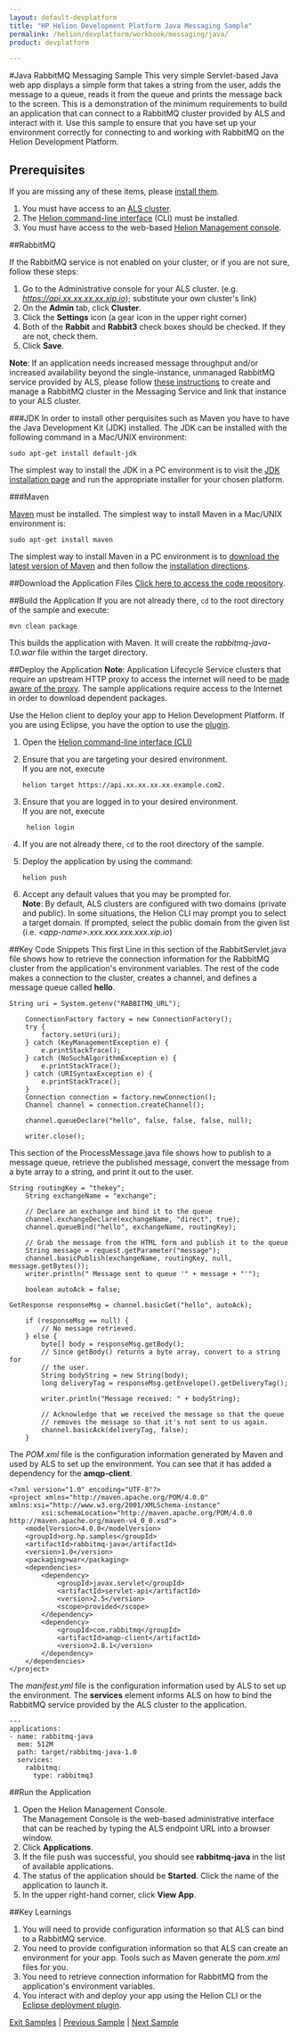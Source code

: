 ```yaml
---
layout: default-devplatform
title: "HP Helion Development Platform Java Messaging Sample"
permalink: /helion/devplatform/workbook/messaging/java/
product: devplatform

---
```

<!--PUBLISHED-->
#Java RabbitMQ Messaging Sample
This very simple Servlet-based Java web app displays a simple form that takes a string from the user, adds the message to a queue, reads it from the queue and prints the message back to the screen. This is a demonstration of the minimum requirements to build an application that can connect to a RabbitMQ cluster provided by ALS and interact with it. Use this sample to ensure that you have set up your environment correctly for connecting to and working with RabbitMQ on the Helion Development Platform.

## Prerequisites
If you are missing any of these items, please [install them](/helion/devplatform/appdev/).

1.	You must have access to an [ALS cluster](/als/v1/admin/cluster/).
2.	The [Helion command-line interface](/als/v1/user/client/) (CLI) must be installed.
3.	You must have access to the web-based [Helion Management console](/als/v1/user/console/).

##RabbitMQ

If the RabbitMQ service is not enabled on your cluster, or if you are not sure, follow these steps:

1. Go to the Administrative console for your ALS cluster. (e.g. *https://api.xx.xx.xx.xx.xip.io*);  substitute your own cluster's link)
1. On the **Admin** tab, click **Cluster**.
1. Click the **Settings** icon (a gear icon in the upper right corner)
1. Both of the **Rabbit** and **Rabbit3** check boxes should be checked. If they are not, check them.
1. Click **Save**.

**Note**: If an application needs increased message throughput and/or increased availability beyond the single-instance, unmanaged RabbitMQ service provided by ALS, please follow [these instructions](/helion/devplatform/messageservice) to create and manage a RabbitMQ cluster in the Messaging Service and link that instance to your ALS cluster.

###JDK
In order to install other perquisites such as Maven you have to have the Java Development Kit (JDK) installed. The JDK can be installed with the following command in a Mac/UNIX environment:

    sudo apt-get install default-jdk


The simplest way to install the JDK in a PC environment is to visit the [JDK installation page](http://www.oracle.com/technetwork/java/javase/downloads/index.html) and run the appropriate installer for your chosen platform.


###Maven

[Maven](http://maven.apache.org/ "Maven") must be installed. 
The simplest way to install Maven in a Mac/UNIX environment is:

	sudo apt-get install maven 

The simplest way to install Maven in a PC environment is to [download the latest version of Maven](http://maven.apache.org/download.cgi) and then follow the [installation directions](http://maven.apache.org/guides/getting-started/windows-prerequisites.html).

##Download the Application Files
[Click here to access the code repository](https://github.com/HelionDevPlatform/helion-rabbitmq-java).

##Build the Application
If you are not already there, `cd` to the root directory of the sample and execute:

	mvn clean package

This builds the application with Maven. It will create the *rabbitmq-java-1.0.war* file  within the target directory. 

##Deploy the Application
**Note**: Application Lifecycle Service clusters that require an upstream HTTP proxy to access the internet will need to be [made aware of the proxy](/als/v1/admin/server/configuration/#staging-cache-app-http-proxy). The sample applications require access to the Internet in order to download dependent packages.

Use the Helion client to deploy your app to Helion Development Platform. If you are using Eclipse, you have the option to use the [plugin](/helion/devplatform/eclipse/).

1.	Open the [Helion command-line interface (CLI)](/als/v1/user/reference/client-ref/)
3.	Ensure that you are targeting your desired environment.  <br> If you are not, execute
	
		helion target https://api.xx.xx.xx.xx.example.com2.	


1. Ensure that you are logged in to your desired environment.  <br>If you are not, execute
	
		helion login
		
4.	If you are not already there, `cd` to the root directory of the sample.
5.	Deploy the application by using the command:
	
		helion push
	
6.	Accept any default values that you may be prompted for. <br>**Note**: By default, ALS clusters are configured with two domains (private and public). In some situations, the Helion CLI may prompt you to select a target domain. If prompted, select the public domain from the given list (i.e. *&lt;app-name&gt;.xxx.xxx.xxx.xxx.xip.io*)


##Key Code Snippets
This first Line in this section of the RabbitServlet.java file shows how to retrieve the connection information for the RabbitMQ cluster from the application's environment variables. The rest of the code makes a connection to the cluster, creates a channel, and defines a message queue called **hello**.

	String uri = System.getenv("RABBITMQ_URL");

        ConnectionFactory factory = new ConnectionFactory();
        try {
            factory.setUri(uri);
        } catch (KeyManagementException e) {
            e.printStackTrace();
        } catch (NoSuchAlgorithmException e) {
            e.printStackTrace();
        } catch (URISyntaxException e) {
            e.printStackTrace();
        }
        Connection connection = factory.newConnection();
        Channel channel = connection.createChannel();

        channel.queueDeclare("hello", false, false, false, null);

        writer.close();

This section of the ProcessMessage.java file shows how to publish to a message queue, retrieve the published message, convert the message from a byte array to a string, and print it out to the user.

	String routingKey = "thekey";
        String exchangeName = "exchange";

        // Declare an exchange and bind it to the queue
        channel.exchangeDeclare(exchangeName, "direct", true);
        channel.queueBind("hello", exchangeName, routingKey);

        // Grab the message from the HTML form and publish it to the queue
        String message = request.getParameter("message");
        channel.basicPublish(exchangeName, routingKey, null, message.getBytes());
        writer.println(" Message sent to queue '" + message + "'");

        boolean autoAck = false;

	GetResponse responseMsg = channel.basicGet("hello", autoAck);

        if (responseMsg == null) {
            // No message retrieved.
        } else {
            byte[] body = responseMsg.getBody();
            // Since getBody() returns a byte array, convert to a string for
            // the user.
            String bodyString = new String(body);
            long deliveryTag = responseMsg.getEnvelope().getDeliveryTag();

            writer.println("Message received: " + bodyString);

            // Acknowledge that we received the message so that the queue
            // removes the message so that it's not sent to us again.
            channel.basicAck(deliveryTag, false);
        }

The *POM.xml* file is the configuration information generated by Maven and used by ALS to set up the environment. You can see that it has added a dependency for the **amqp-client**.
	
	<?xml version="1.0" encoding="UTF-8"?>
	<project xmlns="http://maven.apache.org/POM/4.0.0" xmlns:xsi="http://www.w3.org/2001/XMLSchema-instance"
	        xsi:schemaLocation="http://maven.apache.org/POM/4.0.0 http://maven.apache.org/maven-v4_0_0.xsd">
	    <modelVersion>4.0.0</modelVersion>
	    <groupId>org.hp.samples</groupId>
	    <artifactId>rabbitmq-java</artifactId>
	    <version>1.0</version>
	    <packaging>war</packaging>
	    <dependencies>
	        <dependency>
	            <groupId>javax.servlet</groupId>
	            <artifactId>servlet-api</artifactId>
	            <version>2.5</version>
	            <scope>provided</scope>
	        </dependency>
	        <dependency>
	  			<groupId>com.rabbitmq</groupId>
	  			<artifactId>amqp-client</artifactId>
	  			<version>2.8.1</version>
			</dependency>
	    </dependencies>
	</project>

The *manifest.yml* file is the configuration information used by ALS to set up the environment. The **services** element informs ALS on how to bind the RabbitMQ service provided by the ALS cluster to the application.

	---
	applications: 
	- name: rabbitmq-java
	  mem: 512M
	  path: target/rabbitmq-java-1.0
	  services:
	    rabbitmq:
	      type: rabbitmq3

##Run the Application
1.	Open the Helion Management Console. <br> The Management Console is the web-based administrative interface that can be reached by typing the ALS endpoint URL into a browser window.
2.	Click **Applications**.
3.	If the file push was successful, you should see **rabbitmq-java** in the list of available applications.
4.	The status of the application should be **Started**. Click the name of the application to launch it.
5.	In the upper right-hand corner, click **View App**.

	

##Key Learnings
1.	You will need to provide configuration information so that ALS can bind to a RabbitMQ service.
2.	You need to provide configuration information so that ALS can create an environment for your app. Tools such as Maven generate the *pom.xml* files for you.
3.	You need to retrieve connection information for RabbitMQ from the application's environment variables.
4.	You interact with and deploy your app using the Helion CLI or the [Eclipse deployment plugin](/helion/devplatform/eclipse/).

[Exit Samples](/helion/devplatform/appdev) | [Previous Sample](/helion/devplatform/workbook/database/java/) | [Next Sample](/helion/devplatform/workbook/helloworld/java/)

